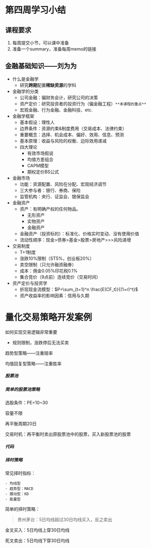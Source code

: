 # 第四周学习小结

## 课程要求

1. 每周提交小节，可以课中准备
2. 准备一个summary，准备每周memo的链接

## 金融基础知识——刘为为

- 什么是金融学
  - 研究**跨期**配置**稀缺资源**的学科
- 金融学的分类
  - 公司金融：偏财务会计，研究公司的决策
  - 资产定价：研究投资者的投资行为（偏金融工程）`**本课程的重点**`
  - 宏观金融、行为金融、金融科技、etc.
- 金融学框架
  - 基本假设：理性人
  - 边界条件：资源约束&制度费用（交易成本、法律约束）
  - 重要概念：选择、机会成本、偏好、效用、信息、预测
  - 基本原理：收益与风险的权衡、边际效用递减
  - 四大理论
    - 有效市场假说
    - 均值方差组合
    - CAPM模型
    - 期权定价BS公式
- 金融市场
  - 功能：资源配置、风险在分配、宏观经济调节
  - 三大参与者：银行、券商、保险
  - 监管机构：央行、证监会、银保监会
- 金融资产
  - 资产：有明确产权的任何物品。
    - 无形资产
    - 实物资产
    - 金融资产
  - 金融资产（投资标的）：标准化、价格实时变动、没有使用价值
  - 流动性顺序：现金>债券>基金>股票>房地产>>>风险递增
- 交易制度
  - T+1制度
  - 涨跌10%限制（ST5%，创业板20%）
  - 卖空限制（只允许融资融券）
  - 成本：佣金0.05%印花税0.1%
  - 集合竞价（9点前）连续竞价（交易时间）
- 资产定价与投资学
  - 折现现金流模型：$P=\sum_{t=1}^n \frac{E(CF_t)}{(1+r)^t}$
  - 资产收益率的影响因素：信用与久期

# 量化交易策略开发案例

如何实现交易逻辑非常重要

- 规则限制，涨跌停后无法买卖

趋势型策略——注重赔率

均值回复型策略——注重胜率



##### 股票池



##### 简单的股票池策略

选股条件：PE=10~30

容量不限

再平衡周期20日

交易时机：再平衡时卖出原股票池中的股票，买入新股票池的股票

##### 代码



##### 择时策略

常见择时指标：

	- 均线型
	- 趋势型：MACD
	- 摆动型：KD
	- 能量型

简单的择时策略：

> 贵州茅台：5日均线超过30日均线买入，反之卖出

金叉买入：5日均线上穿30日均线

死叉卖出：5日均线下穿30日均线